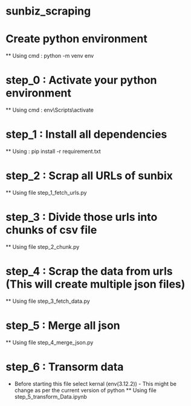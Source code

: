 # sunbiz_scraping

# Create python environment 
** Using cmd : python -m venv env

# step_0 : Activate your python environment
** Using cmd : env\Scripts\activate

# step_1 : Install all dependencies
** Using : pip install -r requirement.txt

# step_2 : Scrap all URLs of sunbix
** Using file step_1_fetch_urls.py

# step_3 : Divide those urls into chunks of csv file
** Using file step_2_chunk.py

# step_4 : Scrap the data from urls (This will create multiple json files)
** Using file step_3_fetch_data.py

# step_5 : Merge all json 
** Using file step_4_merge_json.py

# step_6 : Transorm data
* Before starting this file select kernal (env(3.12.2)) - This might be change as per the current version of python
** Using file step_5_transform_Data.ipynb


